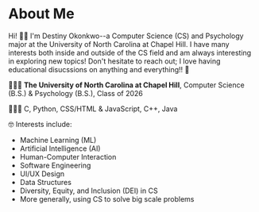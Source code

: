 # About Me

Hi! 👋🏾 I'm Destiny Okonkwo--a Computer Science (CS) and Psychology major at the University of North Carolina at Chapel Hill. I have many interests both inside and outside of the CS field and am always interesting in exploring new topics! Don't hesitate to reach out; I love having educational disucssions on anything and everything!! 💬

👩🏾‍🎓 **The University of North Carolina at Chapel Hill**, Computer Science (B.S.) & Psychology (B.S.), Class of 2026

👩🏾‍💻 C, Python, CSS/HTML & JavaScript, C++, Java

🤓 Interests include: 
<ul>
  <li>Machine Learning (ML)</li>
  <li>Artificial Intelligence (AI)</li>
  <li>Human-Computer Interaction</li> 
  <li>Software Engineering</li> 
  <li>UI/UX Design</li>
  <li>Data Structures</li>
  <li>Diversity, Equity, and Inclusion (DEI) in CS</li>
  <li>More generally, using CS to solve big scale problems</li>
</ul>
